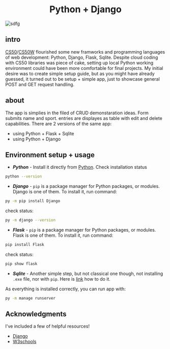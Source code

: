 <!-- selected option -->
<!-- favicon -->

<h1 align="center">Python + Django</h1>

![sdfg](https://github.com/tsotneforester/SportsApp/assets/79293287/50b37689-fffb-4768-a05c-be37fef59862)


## intro

[CS50](https://pll.harvard.edu/course/cs50-introduction-computer-science])/[CS50W](https://pll.harvard.edu/course/cs50s-web-programming-python-and-javascript]) flourished some new framworks and programming languages of web development: Python, Django, Flask, Sqlite. Despite cloud coding with CS50 libraries was piece of cake, setting up local Python working environment could have been more comfortable for final projects.
My initial desire was to create simple setup guide, but as you might have already guessed, it turned out to be setup + simple app, just to showcase general POST and GET request handling.

## about

The app is simplies in the filed of CRUD demonstaration ideas. Form submits name and sport. entries are displayes as table with edit and delete capabilities. There are 2 versions of the same app:

- using Python + Flask + Sqlite
- using Python + Django

## Environment setup + usage

- **_Python_** - Install it directly from [Python](https://www.python.org/downloads/windows/). Check installation status

```sh
python --version
```

- **_Django_** - `pip` is a package manager for Python packages, or modules. Django is one of them. To install it, run command:

```sh
py -m pip install Django
```

check status:

```sh
py -m django --version
```

- **_Flask_** - `pip` is a package manager for Python packages, or modules. Flask is one of them. To install it, run command:

```sh
pip install Flask
```

check status:

```sh
pip show flask
```

- **_Sqlite_** - Another simple step, but not classical one though, not installing `.exe` file, nor with `pip`. Here is [link](https://www.youtube.com/results?search_query=sqlite+installation+windows+10) how to do it.

As everything is installed correctly, you can run app with:

```sh
py -m manage runserver
```

## Acknowledgments

I've included a few of helpful resources!

- [Django](https://www.djangoproject.com/)
- [W3schools](https://www.w3schools.com/django/index.php)
